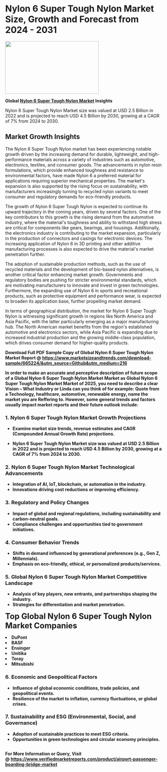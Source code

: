 <H1>Nylon 6 Super Tough Nylon Market Size, Growth and Forecast from 2024 - 2031</H1><img class="aligncenter size-medium wp-image-584254" src="https://thirdeyenews.in/wp-content/uploads/2024/09/Global-Market-Research-300x168.jpeg" alt="" width="300" height="168" /><p><strong>Global&nbsp;<a href="https://www.marketsizeandtrends.com/download-sample/665224/&amp;utm_source=Github&utm_medium=216">Nylon 6 Super Tough Nylon Market</a> Insights</strong></p><p>Nylon 6 Super Tough Nylon Market size was valued at USD 2.5 Billion in 2022 and is projected to reach USD 4.5 Billion by 2030, growing at a CAGR of 7% from 2024 to 2030.</p><p><h2>Market Growth Insights</h2> <p>The Nylon 6 Super Tough Nylon market has been experiencing notable growth driven by the increasing demand for durable, lightweight, and high-performance materials across a variety of industries such as automotive, electronics, textiles, and consumer goods. The advancements in nylon resin formulations, which provide enhanced toughness and resistance to environmental factors, have made Nylon 6 a preferred material for applications requiring superior mechanical properties. The market's expansion is also supported by the rising focus on sustainability, with manufacturers increasingly turning to recycled nylon variants to meet consumer and regulatory demands for eco-friendly products.</p> <p><strong></strong></p> <p>The growth of Nylon 6 Super Tough Nylon is expected to continue its upward trajectory in the coming years, driven by several factors. One of the key contributors to this growth is the rising demand from the automotive industry, where the material's toughness and ability to withstand high stress are critical for components like gears, bearings, and housings. Additionally, the electronics industry is contributing to the market expansion, particularly in the production of connectors and casings for electronic devices. The increasing application of Nylon 6 in 3D printing and other additive manufacturing processes is also expected to drive the material's market penetration further.</p> <p>The adoption of sustainable production methods, such as the use of recycled materials and the development of bio-based nylon alternatives, is another critical factor enhancing market growth. Governments and regulatory bodies are pushing for stricter environmental standards, which are motivating manufacturers to innovate and invest in green technologies. Furthermore, the expanding use of Nylon 6 in sports and recreational products, such as protective equipment and performance wear, is expected to broaden its application base, further propelling market demand.</p> <p>In terms of geographical distribution, the market for Nylon 6 Super Tough Nylon is witnessing significant growth in regions like North America and Asia Pacific, with the latter particularly emerging as a major manufacturing hub. The North American market benefits from the region's established automotive and electronics sectors, while Asia Pacific is expanding due to increased industrial production and the growing middle-class population, which drives consumer demand for higher-quality products.</p> <p><strong></p><p><span class=""><strong>Download Full PDF Sample Copy of Global Nylon 6 Super Tough Nylon Market Report</strong> @ <a href="https://www.marketsizeandtrends.com/download-sample/665224/&amp;utm_source=Github&utm_medium=216" target="_blank">https://www.marketsizeandtrends.com/download-sample/665224/&amp;utm_source=Github&utm_medium=216</a></span></p><p>In order to make an accurate and perceptive description of future scope of a Global&nbsp;Nylon 6 Super Tough Nylon Market Market as Global&nbsp;Nylon 6 Super Tough Nylon Market Market of 2025, you need to describe a clear Vision &ndash; What Industry or Linda can you think of for example: Quote from a Technology, healthcare, automotive, renewable energy, name the market you are Reffering to. However, some general trends and factors usually impact market reports and their future outlook include:</p><h3>1.&nbsp;<strong>Nylon 6 Super Tough Nylon Market Growth Projections</strong></h3><ul><li>Examine market size trends, revenue estimates and CAGR (Compounded Annual Growth Rate) projections.</li><li><p>Nylon 6 Super Tough Nylon Market size was valued at USD 2.5 Billion in 2022 and is projected to reach USD 4.5 Billion by 2030, growing at a CAGR of 7% from 2024 to 2030.</p></li></ul><h3>2.&nbsp;<strong>Nylon 6 Super Tough Nylon Market Technological Advancements</strong></h3><ul><li>Integration of AI, IoT, blockchain, or automation in the industry.</li><li>Innovations driving cost reductions or improving efficiency.</li></ul><h3>3.&nbsp;<strong>Regulatory and Policy Changes</strong></h3><ul><li>Impact of global and regional regulations, including sustainability and carbon-neutral goals.</li><li>Compliance challenges and opportunities tied to government initiatives.</li></ul><h3>4.&nbsp;<strong>Consumer Behavior Trends</strong></h3><ul><li>Shifts in demand influenced by generational preferences (e.g., Gen Z, Millennials).</li><li>Emphasis on eco-friendly, ethical, or personalized products/services.</li></ul><h3>5.&nbsp;<strong>Global Nylon 6 Super Tough Nylon Market Competitive Landscape</strong></h3><ul><li>Analysis of key players, new entrants, and partnerships shaping the industry.</li><li>Strategies for differentiation and market penetration.</li></ul><p data-pm-slice="1 1 []"><span style="color: inherit; font-family: inherit; font-size: 25px;">Top Global Nylon 6 Super Tough Nylon Market Companies</span></p><div class="" data-test-id=""><p><li>DuPont</li><li> BASF</li><li> Ensinger</li><li> Unitika</li><li> Toray</li><li> Mitsubishi</li></p></div><h3>6.&nbsp;<strong>Economic and Geopolitical Factors</strong></h3><ul><li>Influence of global economic conditions, trade policies, and geopolitical events.</li><li>Resilience of the market to inflation, currency fluctuations, or global crises.</li></ul><h3>7.&nbsp;<strong>Sustainability and ESG (Environmental, Social, and Governance)</strong></h3><ul><li>Adoption of sustainable practices to meet ESG criteria.</li><li>Opportunities in green technologies and circular economy principles.</li></ul><h2><strong style="font-size: 14px;">For More Information or Query, Visit @&nbsp;</strong><a style="background-color: #ffffff; font-size: 14px;" href="https://www.marketsizeandtrends.com/report/nylon-6-super-tough-nylon-market/" target="_blank">https://www.verifiedmarketreports.com/product/airport-passenger-boarding-bridge-market</a></h2>
